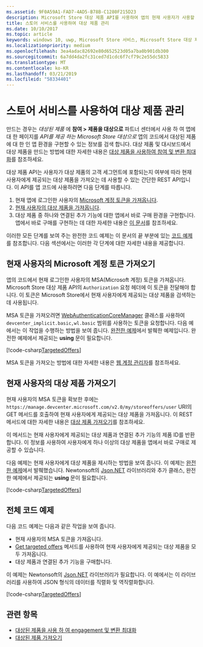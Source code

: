 ```yaml
---
ms.assetid: 9F0A59A1-FAD7-4AD5-B78B-C1280F215D23
description: Microsoft Store 대상 제품 API를 사용하여 앱의 현재 사용자가 사용할 수 있는 대상 제품을 가져옵니다.
title: 스토어 서비스를 사용하여 대상 제품 관리
ms.date: 10/10/2017
ms.topic: article
keywords: windows 10, uwp, Microsoft Store 서비스, Microsoft Store 대상 제품 API, 대상 제품
ms.localizationpriority: medium
ms.openlocfilehash: 3ea4adac82692e80d652523d05a7ba0b901db300
ms.sourcegitcommit: 6a7dd4da2fc31ced7d1cdc6f7cf79c2e55dc5833
ms.translationtype: MT
ms.contentlocale: ko-KR
ms.lasthandoff: 03/21/2019
ms.locfileid: "58334401"
---
```

# <a name="manage-targeted-offers-using-store-services"></a>스토어 서비스를 사용하여 대상 제품 관리

만드는 경우는 *대상된 제품* 에 **참여 > 제품을 대상으로** 파트너 센터에서 사용 하 여 앱에 대 한 페이지를 *API를 제공 하는 Microsoft Store 대상으로* 앱의 코드에서 대상된 제품에 대 한 인 앱 환경을 구현할 수 있는 정보를 검색 합니다. 대상 제품 및 대시보드에서 대상 제품을 만드는 방법에 대한 자세한 내용은 [대상 제품을 사용하여 참여 및 변환 최대화](../publish/use-targeted-offers-to-maximize-engagement-and-conversions.md)를 참조하세요.

대상 제품 API는 사용자가 대상 제품의 고객 세그먼트에 포함되는지 여부에 따라 현재 사용자에게 제공되는 대상 제품을 가져오는 데 사용할 수 있는 간단한 REST API입니다. 이 API를 앱 코드에 사용하려면 다음 단계를 따릅니다.

1.  현재 앱에 로그인한 사용자의 [Microsoft 계정 토큰을 가져옵니다](#obtain-a-microsoft-account-token).
2.  [현재 사용자의 대상 제품을 가져옵니다](#get-targeted-offers).
3.  대상 제품 중 하나와 연결된 추가 기능에 대한 앱에서 바로 구매 환경을 구현합니다. 앱에서 바로 구매를 구현하는 데 대한 자세한 내용은 [이 문서](enable-in-app-purchases-of-apps-and-add-ons.md)를 참조하세요.

이러한 모든 단계를 보여 주는 완전한 코드 예제는 이 문서의 끝 부분에 있는 [코드 예제](#code-example)를 참조합니다. 다음 섹션에서는 이러한 각 단계에 대한 자세한 내용을 제공합니다.

<span id="obtain-a-microsoft-account-token" />

## <a name="get-a-microsoft-account-token-for-the-current-user"></a>현재 사용자의 Microsoft 계정 토큰 가져오기

앱의 코드에서 현재 로그인한 사용자의 MSA(Microsoft 계정) 토큰을 가져옵니다. Microsoft Store 대상 제품 API의 ```Authorization``` 요청 헤더에 이 토큰을 전달해야 합니다. 이 토큰은 Microsoft Store에서 현재 사용자에게 제공되는 대상 제품을 검색하는 데 사용됩니다.

MSA 토큰을 가져오려면 [WebAuthenticationCoreManager](https://docs.microsoft.com/uwp/api/windows.security.authentication.web.core.webauthenticationcoremanager) 클래스를 사용하여 ```devcenter_implicit.basic,wl.basic``` 범위를 사용하는 토큰을 요청합니다. 다음 예에서는 이 작업을 수행하는 방법을 보여 줍니다. [완전한 예제](#code-example)에서 발췌한 예제입니다. 완전한 예제에서 제공되는 **using** 문이 필요합니다.

[!code-csharp[TargetedOffers](./code/StoreServicesExamples_TargetedOffers/cs/TargetedOffers.cs#GetMSAToken)]

MSA 토큰을 가져오는 방법에 대한 자세한 내용은 [웹 계정 관리자](../security/web-account-manager.md)를 참조하세요.

<span id="get-targeted-offers" />

## <a name="get-the-targeted-offers-for-the-current-user"></a>현재 사용자의 대상 제품 가져오기

현재 사용자의 MSA 토큰을 확보한 후에는 ```https://manage.devcenter.microsoft.com/v2.0/my/storeoffers/user``` URI의 GET 메서드를 호출하여 현재 사용자에게 제공되는 대상 제품을 가져옵니다. 이 REST 메서드에 대한 자세한 내용은 [대상 제품 가져오기](get-targeted-offers.md)를 참조하세요.

이 메서드는 현재 사용자에게 제공되는 대상 제품과 연결된 추가 기능의 제품 ID를 반환합니다. 이 정보를 사용하여 사용자에게 하나 이상의 대상 제품을 앱에서 바로 구매로 제공할 수 있습니다.

다음 예제는 현재 사용자에게 대상 제품을 제시하는 방법을 보여 줍니다. 이 예제는 [완전한 예제](#code-example)에서 발췌했습니다. Newtonsoft의 [Json.NET](https://www.newtonsoft.com/json) 라이브러리와 추가 클래스, 완전한 예제에서 제공되는 **using** 문이 필요합니다.

[!code-csharp[TargetedOffers](./code/StoreServicesExamples_TargetedOffers/cs/TargetedOffers.cs#GetTargetedOffers)]

<span id="code-example" />

## <a name="complete-code-example"></a>전체 코드 예제

다음 코드 예제는 다음과 같은 작업을 보여 줍니다.

* 현재 사용자의 MSA 토큰을 가져옵니다.
* [Get targeted offers](get-targeted-offers.md) 메서드를 사용하여 현재 사용자에게 제공되는 대상 제품을 모두 가져옵니다.
* 대상 제품과 연결된 추가 기능을 구매합니다.

이 예제는 Newtonsoft의 [Json.NET](https://www.newtonsoft.com/json) 라이브러리가 필요합니다. 이 예에서는 이 라이브러리를 사용하여 JSON 형식의 데이터를 직렬화 및 역직렬화합니다.

[!code-csharp[TargetedOffers](./code/StoreServicesExamples_TargetedOffers/cs/TargetedOffers.cs#GetTargetedOffersSample)]

## <a name="related-topics"></a>관련 항목

* [대상된 제품을 사용 하 여 engagement 및 변환 최대화](../publish/use-targeted-offers-to-maximize-engagement-and-conversions.md)
* [대상된 제품 가져오기](get-targeted-offers.md)
